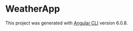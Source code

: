 # WeatherApp

This project was generated with [Angular CLI](https://github.com/angular/angular-cli) version 6.0.8.